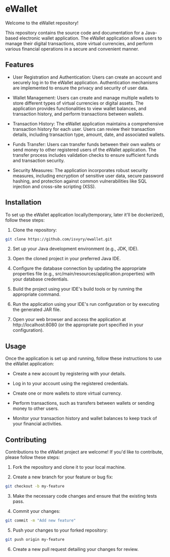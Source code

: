 # eWallet

Welcome to the eWallet repository! 

This repository contains the source code and documentation for a Java-based electronic wallet application. The eWallet application allows users to manage their digital transactions, store virtual currencies, and perform various financial operations in a secure and convenient manner.

## Features

- User Registration and Authentication: Users can create an account and securely log in to the eWallet application. Authentication mechanisms are implemented to ensure the privacy and security of user data.

- Wallet Management: Users can create and manage multiple wallets to store different types of virtual currencies or digital assets. The application provides functionalities to view wallet balances, and transaction history, and perform transactions between wallets.

- Transaction History: The eWallet application maintains a comprehensive transaction history for each user. Users can review their transaction details, including transaction type, amount, date, and associated wallets.

- Funds Transfer: Users can transfer funds between their own wallets or send money to other registered users of the eWallet application. The transfer process includes validation checks to ensure sufficient funds and transaction security.

- Security Measures: The application incorporates robust security measures, including encryption of sensitive user data, secure password hashing, and protection against common vulnerabilities like SQL injection and cross-site scripting (XSS).

## Installation
To set up the eWallet application locally(temporary, later it'll be dockerized), follow these steps:

1. Clone the repository:

```bash
git clone https://github.com/isvyry/ewallet.git
```

2. Set up your Java development environment (e.g., JDK, IDE).

3. Open the cloned project in your preferred Java IDE.

4. Configure the database connection by updating the appropriate properties file (e.g., src/main/resources/application.properties) with your database credentials.

5. Build the project using your IDE's build tools or by running the appropriate command.

6. Run the application using your IDE's run configuration or by executing the generated JAR file.

7. Open your web browser and access the application at http://localhost:8080 (or the appropriate port specified in your configuration).

## Usage
Once the application is set up and running, follow these instructions to use the eWallet application:

- Create a new account by registering with your details.

- Log in to your account using the registered credentials.

- Create one or more wallets to store virtual currency.

- Perform transactions, such as transfers between wallets or sending money to other users.

- Monitor your transaction history and wallet balances to keep track of your financial activities.

## Contributing
Contributions to the eWallet project are welcome! If you'd like to contribute, please follow these steps:

1. Fork the repository and clone it to your local machine.

2. Create a new branch for your feature or bug fix:

```bash
git checkout -b my-feature
```
3. Make the necessary code changes and ensure that the existing tests pass.

4. Commit your changes:

```bash
git commit -m "Add new feature"
```
5. Push your changes to your forked repository:

```bash
git push origin my-feature
```
6. Create a new pull request detailing your changes for review.
